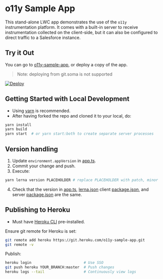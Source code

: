 # o11y Sample App

This stand-alone LWC app demonstrates the use of the `o11y` instrumentation platform. It comes with a built-in server to receive instrumentation collected on the client-side, but it can also be configured to direct traffic to a Salesforce instance.

## Try it Out

You can go to [o11y-sample-app](https://o11y-sample-app.herokuapp.com/), or deploy a copy of the app.

> Note: deploying from git.soma is not supported

[![Deploy](https://www.herokucdn.com/deploy/button.svg)](https://heroku.com/deploy?template=https://github.com/salesforce/o11y-sample-app)

## Getting Started with Local Development

-   Using [yarn](https://yarnpkg.com/getting-started/install) is recommended.
-   After having forked the repo and cloned it to your local, do:

```sh
yarn install
yarn build
yarn start  # or yarn start:both to create separate server processes
```

## Version handling

1. Update `environment.appVersion` in [app.ts](packages/client/src/modules/my/app/app.ts).
2. Commit your change and push.
3. Execute:

```sh
yarn lerna version PLACEHOLDER # replace PLACEHOLDER with patch, minor or major as appropriate
```

4. Check that the version in [app.ts](packages/client/src/modules/my/app/app.ts), [lerna.json](lerna.json) client [package.json](packages/client/package.json), and server [package.json](packages/server/package.json) are the same.

## Publishing to Heroku

-   Must have [Heroku CLI](https://devcenter.heroku.com/articles/heroku-cli) pre-installed.

Ensure git remote for Heroku is set:

```sh
git remote add heroku https://git.heroku.com/o11y-sample-app.git
git remote -v
```

Publish:

```sh
heroku login                        # Use SSO
git push heroku YOUR_BRANCH:master  # Push changes
heroku logs --tail                  # Continuously view logs
```
